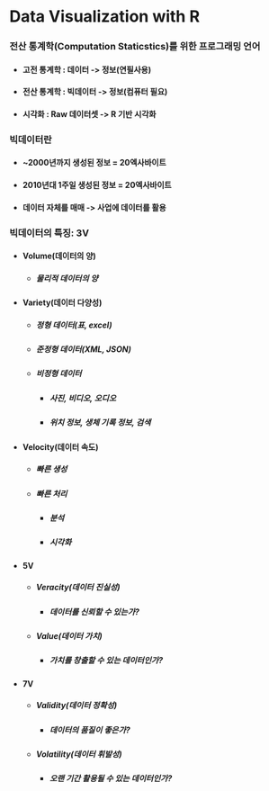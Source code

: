 # Data Visualization with R

### 전산 통계학(Computation Staticstics)를 위한 프로그래밍 언어
- #### 고전 통계학 : 데이터 -> 정보(연필사용)
- #### 전산 통계학 : 빅데이터 -> 정보(컴퓨터 필요) 
- #### 시각화 : Raw 데이터셋 -> R 기반 시각화
### 빅데이터란
- #### ~2000년까지 생성된 정보 = 20엑사바이트
- #### 2010년대 1주일 생성된 정보 = 20엑사바이트
- #### 데이터 자체를 매매 -> 사업에 데이터를 활용
### 빅데이터의 특징: 3V
- #### Volume(데이터의 양)
  - ##### 물리적 데이터의 양
- #### Variety(데이터 다양성)
  - ##### 정형 데이터(표, excel)
  - ##### 준정형 데이터(XML, JSON)
  - ##### 비정형 데이터
    - ##### 사진, 비디오, 오디오
    - ##### 위치 정보, 생체 기록 정보, 검색 
- #### Velocity(데이터 속도)
  - ##### 빠른 생성
  - ##### 빠른 처리
    - ##### 분석
    - ##### 시각화
- #### 5V
  - ##### Veracity(데이터 진실성)
    - ##### 데이터를 신뢰할 수 있는가?
  - ##### Value(데이터 가치)
    - ##### 가치를 창출할 수 있는 데이터인가?
- #### 7V
  - ##### Validity(데이터 정확성)
    - ##### 데이터의 품질이 좋은가?
  - ##### Volatility(데이터 휘발성)
    - ##### 오랜 기간 활용될 수 있는 데이터인가?          
